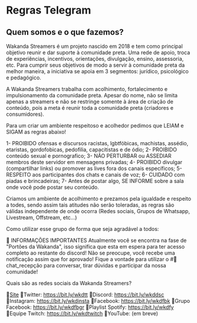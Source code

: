 # Regras Telegram

## Quem somos e o que fazemos?
Wakanda Streamers é um projeto nascido em 2018 e tem como principal objetivo reunir e dar suporte à comunidade preta. 
Uma rede de apoio, troca de experiências, incentivos, orientações, divulgação, ensino, assessoria, etc.
Para cumprir seus objetivos de modo a servir à comunidade preta da melhor maneira, a iniciativa se apoia em 3 segmentos: jurídico, psicológico e pedagógico.

A Wakanda Streamers trabalha com acolhimento, fortalecimento e impulsionamento da comunidade preta.
Apesar do nome, não se limita apenas a streamers e não se restringe somente à área de criação de conteúdo, pois a meta é reunir toda a comunidade preta (criadores e consumidores).

Para um criar um ambiente respeitoso e acolhedor pedimos que LEIAM e SIGAM as regras  abaixo! 

1- PROIBIDO ofensas e discursos racistas, lgbtfóbicas, machistas, assédio, etaristas, gordofobicas, pedofilia, capacitistas e de ódio;
2- PROIBIDO conteúdo sexual e pornografico;
3- NÃO PERTURBAR ou ASSEDIAR membros deste servidor em mensagens privadas;
4- PROIBIDO divulgar (compartilhar links) ou promover as lives fora dos canais específicos;
5- RESPEITO aos participantes dos chats e canais de voz;
6- CUIDADO com piadas e brincadeiras;
7- Antes de postar algo, SE INFORME sobre a sala onde você pode postar seu conteúdo.

Criamos um ambiente de acolhimento e prezamos pela igualdade e respeito a todes, sendo assim tais atitudes não serão toleradas, as regras são válidas independente de onde ocorra (Redes sociais, Grupos de Whatsapp, Livestream, Offstream, etc...)

Como utilizar esse grupo de forma que seja agradável a todos:


:pushpin:  INFORMAÇÕES IMPORTANTES
Atualmente você se encontra na fase de "Portões da Wakanda", isso significa que esta em espera para ter acesso completo ao restante do discord! 
Não se preocupe, você recebe uma notificação assim que for aprovado! 
Fique a vontade para utilizar o #💬chat_recepção  para conversar, tirar dúvidas e participar da nossa comunidade! 

Quais são as redes sociais da Wakanda Streamers?

:small_blue_diamond:[Site](https://www.wakandastreamers.com.br/)
:small_blue_diamond:Twitter: https://bit.ly/wkdtt
:small_blue_diamond:Discord: https://bit.ly/wkddsc 
:small_blue_diamond:Instagram: https://bit.ly/wkdinsta 
:small_blue_diamond:Facebook: https://bit.ly/wkdfbk 
:small_blue_diamond:Grupo Facebook: https://bit.ly/wkdfbgr 
:small_blue_diamond:Playlist Spotify: https://bit.ly/wkdfy
:small_blue_diamond:Equipe Twitch: https://bit.ly/wkdtwitch 
:small_blue_diamond:YouTube: (em breve)
